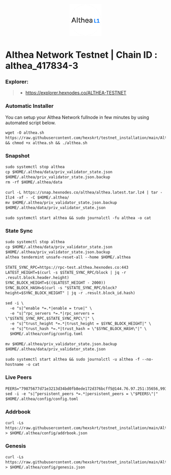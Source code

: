 <p align="center">
  <img height="100" height="auto" src="https://github.com/hexskrt/logos/blob/main/althea.png?raw=true">
</p>

# Althea Network Testnet | Chain ID : althea_417834-3

### Explorer:
>-  https://explorer.hexnodes.co/ALTHEA-TESTNET

### Automatic Installer
You can setup your Althea Network fullnode in few minutes by using automated script below.
```
wget -O althea.sh https://raw.githubusercontent.com/hexskrt/testnet_installation/main/Althea/althea.sh && chmod +x althea.sh && ./althea.sh
```

### Snapshot
```
sudo systemctl stop althea
cp $HOME/.althea/data/priv_validator_state.json $HOME/.althea/priv_validator_state.json.backup
rm -rf $HOME/.althea/data

curl -L https://snap.hexnodes.co/althea/althea.latest.tar.lz4 | tar -Ilz4 -xf - -C $HOME/.althea/
mv $HOME/.althea/priv_validator_state.json.backup $HOME/.althea/data/priv_validator_state.json

sudo systemctl start althea && sudo journalctl -fu althea -o cat
```

### State Sync
```
sudo systemctl stop althea
cp $HOME/.althea/data/priv_validator_state.json $HOME/.althea/priv_validator_state.json.backup
althea tendermint unsafe-reset-all --home $HOME/.althea

STATE_SYNC_RPC=https://rpc-test.althea.hexnodes.co:443
LATEST_HEIGHT=$(curl -s $STATE_SYNC_RPC/block | jq -r .result.block.header.height)
SYNC_BLOCK_HEIGHT=$(($LATEST_HEIGHT - 2000))
SYNC_BLOCK_HASH=$(curl -s "$STATE_SYNC_RPC/block?height=$SYNC_BLOCK_HEIGHT" | jq -r .result.block_id.hash)

sed -i \
  -e "s|^enable *=.*|enable = true|" \
  -e "s|^rpc_servers *=.*|rpc_servers = \"$STATE_SYNC_RPC,$STATE_SYNC_RPC\"|" \
  -e "s|^trust_height *=.*|trust_height = $SYNC_BLOCK_HEIGHT|" \
  -e "s|^trust_hash *=.*|trust_hash = \"$SYNC_BLOCK_HASH\"|" \
  $HOME/.althea/config/config.toml

mv $HOME/.althea/priv_validator_state.json.backup $HOME/.althea/data/priv_validator_state.json

sudo systemctl start althea && sudo journalctl -u althea -f --no-hostname -o cat
```

### Live Peers
```
PEERS="79875677d71e3213d34bd0fb8ede172d376bcff5@144.76.97.251:35656,99323e9d082db6f9ba44e62f54e3b96a8c9d8153@185.239.209.180:34656,3b4f15d5c9860e731380e4df3c895a1b8a6bc297@173.249.59.70:30656,bc47f3e8f9134a812462e793d8767ef7334c0119@65.19.136.133:23296,0625e17766ed71dda6e447f5a079937d7fcd08f3@31.220.84.183:26656,2ed1209b8b0a0da1e753c3900dd57e62b4729f16@65.108.229.120:36656,12ebdeffa1af6d7d1a596e80ccaa56f6858a0ccb@176.9.121.109:41256,5b5e69cea6371e6537ffa00e64f8ef2b1c0e9548@162.19.238.210:26656"
sed -i -e "s|^persistent_peers *=.*|persistent_peers = \"$PEERS\"|" $HOME/.althea/config/config.toml
```

### Addrbook
```
curl -Ls https://raw.githubusercontent.com/hexskrt/testnet_installation/main/Althea/addrbook.json > $HOME/.althea/config/addrbook.json
```
### Genesis
```
curl -Ls https://raw.githubusercontent.com/hexskrt/testnet_installation/main/Althea/genesis.json > $HOME/.althea/config/genesis.json
```